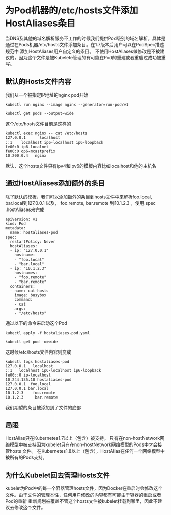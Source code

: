 # 为Pod机器的/etc/hosts文件添加HostAliases条目
当DNS及其他的域名解析服务不工作的时候我们提供Pod级别的域名解析，具体是通过在Pods机器/etc/hosts文件添加条目。在1.7版本后用户可以在PodSpec描述规范中
添加HostAliases用户自定义的条目。
不使用HostAliases做修改是不被建议的，因为这个文件是被Kubelete管理的有可能在Pod的重建或者重启过成功被重写。

## 默认的Hosts文件内容
我们从一个被指定IP地址的nginx pod开始
```
kubectl run nginx --image nginx --generator=run-pod/v1

kubectl get pods --output=wide
```
这个/etc/hosts文件目前是这样的
```
kubectl exec nginx -- cat /etc/hosts
127.0.0.1      localhost
::1    localhost ip6-localhost ip6-loopback
fe00:0 ip6-localnet
fe00:0 op6-mcastprefix
10.200.0.4   nginx
```
默认，这个hosts文件只有ipv4和ipv6的模板内容比如localhost和他的主机名

## 通过HostAliases添加额外的条目
除了默认的模板，我们可以添加额外的条目到hosts文件中来解析foo.local, bar.local到127.0.0.1 以及， foo.remote, bar.remote 到10.1.2.3 ，使用.spec
.hostAliases来完成
```
apiVersion: v1
kind: Pod
metadata:
  name: hostaliases-pod
spec:
  restartPolicy: Never
  hostAliases:
  - ip: "127.0.0.1"
    hostname:
    - "foo.local"
    - "bar.local"
  - ip: "10.1.2.3"
    hostnames:
    - "foo.remote"
    - "bar.remote"
  containers:
  - name: cat-hosts
    image: busybox
    command:
    - cat
    args:
    - "/etc/hosts"
```
通过以下的命令来启动这个Pod
```
kubectl apply -f hostaliases-pod.yaml

kubectl get pod -o=wide
```

这时候/etc/hosts文件内容则变成
```
kubectl logs hostaliases-pod
127.0.0.1   localhost
::1   localhost ip6-localhost ip6-loopback
fe00::0 ip-localhost
10.244.135.10 hostaliases-pod
127.0.0.1  foo.local
127.0.0.1 bar.local
10.1.2.3    foo.remote
10.1.2.3     bar.remote
```
我们期望的条目被添加到了文件的底部

## 局限
HostAlias只在Kubernetes1.7以上（包含）被支持。 只有在non-hostNetwork网络模型中被支持因为kubelet只有在non-hostNetwork网络模型的Pods中才会接管hosts
文件。
在Kubernetes1.8以上（包含），HostAlias在任何一个网络模型中被所有的Pods支持。

## 为什么Kubelet回去管理Hosts文件
kubelet为Pod中的每一个容器管理hosts文件，因为Docker在重启时会修改这个文件。由于文件的管理本性，任何用户修改的内容都有可能由于容器的重启或者Pod的重新
重新规划被覆盖不管这个hosts文件被kubelet挂载到哪里，因此不建议去修改这个文件。















